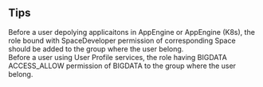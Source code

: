 ## Tips

Before a user depolying applicaitons in AppEngine or AppEngine (K8s), the role bound with SpaceDeveloper permission of corresponding Space should be added to the group where the user belong.   
Before a user using User Profile services, the role having BIGDATA ACCESS_ALLOW permission of BIGDATA to the group where the user belong.
